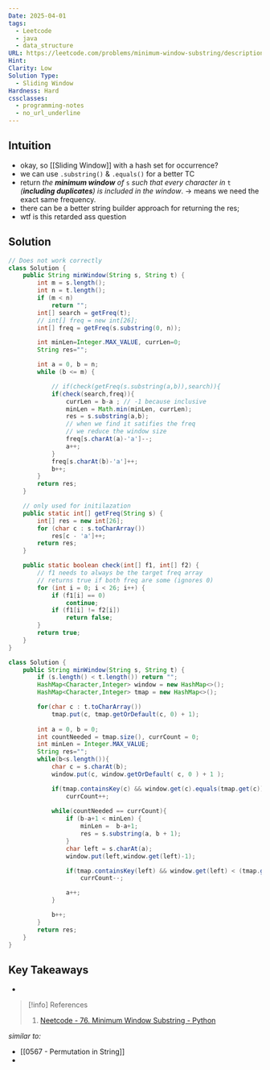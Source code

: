 ```yaml
---
Date: 2025-04-01
tags:
  - Leetcode
  - java
  - data_structure
URL: https://leetcode.com/problems/minimum-window-substring/description/
Hint: 
Clarity: Low
Solution Type:
  - Sliding Window
Hardness: Hard
cssclasses:
  - programming-notes
  - no_url_underline
---
```


## Intuition
- okay, so [[Sliding Window]] with a hash set for occurrence?
- we can use `.substring()` & `.equals()` for a better TC
- return _the **minimum window**_ _of_ `s` _such that every character in_ `t` _(**including duplicates**) is included in the window_. -> means we need the exact same frequency.
- there can be a better string builder approach for returning the res;
- wtf is this retarded ass question 
## Solution
```java title="Initial Attempt" error=1
// Does not work correctly 
class Solution {
    public String minWindow(String s, String t) {
        int m = s.length();
        int n = t.length();
        if (m < n)
            return "";
        int[] search = getFreq(t);
        // int[] freq = new int[26];
        int[] freq = getFreq(s.substring(0, n));

        int minLen=Integer.MAX_VALUE, currLen=0;
        String res="";

        int a = 0, b = n;
        while (b <= m) {

            // if(check(getFreq(s.substring(a,b)),search)){
            if(check(search,freq)){
                currLen = b-a ; // -1 because inclusive
                minLen = Math.min(minLen, currLen);
                res = s.substring(a,b);
                // when we find it satifies the freq
                // we reduce the window size
                freq[s.charAt(a)-'a']--;
                a++;
            }
            freq[s.charAt(b)-'a']++;
            b++;            
        }
        return res;
    }

    // only used for initilazation 
    public static int[] getFreq(String s) {
        int[] res = new int[26];
        for (char c : s.toCharArray())
            res[c - 'a']++;
        return res;
    }

    public static boolean check(int[] f1, int[] f2) {
        // f1 needs to always be the target freq array
        // returns true if both freq are some (ignores 0)
        for (int i = 0; i < 26; i++) {
            if (f1[i] == 0)
                continue;
            if (f1[i] != f2[i])
                return false;
        }
        return true;
    }
}
```

```java fold title=""
class Solution {
    public String minWindow(String s, String t) {
        if (s.length() < t.length()) return "";
        HashMap<Character,Integer> window = new HashMap<>();
        HashMap<Character,Integer> tmap = new HashMap<>();

        for(char c : t.toCharArray())
            tmap.put(c, tmap.getOrDefault(c, 0) + 1);
        
        int a = 0, b = 0;
        int countNeeded = tmap.size(), currCount = 0;
        int minLen = Integer.MAX_VALUE;
        String res="";
        while(b<s.length()){
            char c = s.charAt(b);
            window.put(c, window.getOrDefault( c, 0 ) + 1 );

            if(tmap.containsKey(c) && window.get(c).equals(tmap.get(c)))
                currCount++;
            
            while(countNeeded == currCount){
                if (b-a+1 < minLen) {
                    minLen =  b-a+1;
                    res = s.substring(a, b + 1);
                }
                char left = s.charAt(a);
                window.put(left,window.get(left)-1);

                if(tmap.containsKey(left) && window.get(left) < (tmap.get(left)))
                    currCount--;

                a++;
            }

            b++;
        }
        return res;
    }
}
```
## Key Takeaways
- 

> [!info] References
> 1. [Neetcode - 76. Minimum Window Substring - Python](https://youtu.be/jSto0O4AJbM)

*similar to:* 
- [[0567 - Permutation in String]] 
- 